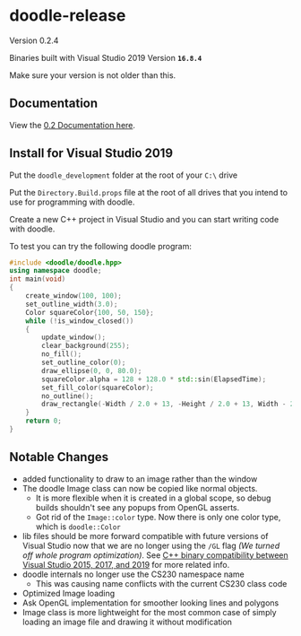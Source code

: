 # doodle-release

Version 0.2.4

Binaries built with Visual Studio 2019 Version **`16.8.4`**

Make sure your version is not older than this.

## Documentation

View the [0.2 Documentation here](https://rudy-digipen.github.io/doodle-release/0.2/index.html).

## Install for Visual Studio 2019

Put the `doodle_development` folder at the root of your `C:\` drive

Put the `Directory.Build.props` file at the root of all drives that you intend to use for programming with doodle.

Create a new C++ project in Visual Studio and you can start writing code with doodle.

To test you can try the following doodle program:

```c++
#include <doodle/doodle.hpp>
using namespace doodle;
int main(void)
{
    create_window(100, 100);
    set_outline_width(3.0);
    Color squareColor{100, 50, 150};
    while (!is_window_closed())
    {
        update_window();
        clear_background(255);
        no_fill();
        set_outline_color(0);
        draw_ellipse(0, 0, 80.0);
        squareColor.alpha = 128 + 128.0 * std::sin(ElapsedTime);
        set_fill_color(squareColor);
        no_outline();
        draw_rectangle(-Width / 2.0 + 13, -Height / 2.0 + 13, Width - 26.0, Height - 26.0);
    }
    return 0;
}

```

## Notable Changes

- added functionality to draw to an image rather than the window
- The doodle Image class can now be copied like normal objects. 
    * It is more flexible when it is created in a global scope, so debug builds shouldn't see any popups from OpenGL asserts.
    * Got rid of the `Image::color` type. Now there is only one color type, which is `doodle::Color`
- lib files should be more forward compatible with future versions of Visual Studio now that we are no longer using the `/GL` flag _(We turned off whole program optimization)_. See [C++ binary compatibility between Visual Studio 2015, 2017, and 2019](https://docs.microsoft.com/en-us/cpp/porting/binary-compat-2015-2017) for more related info.
- doodle internals no longer use the CS230 namespace name
    * This was causing name conflicts with the current CS230 class code
- Optimized Image loading
- Ask OpenGL implementation for smoother looking lines and polygons
- Image class is more lightweight for the most common case of simply loading an image file and drawing it without modification

